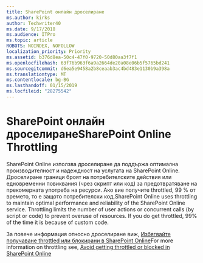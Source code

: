 ```yaml
---
title: SharePoint онлайн дроселиране
ms.author: kirks
author: Techwriter40
ms.date: 9/17/2018
ms.audience: ITPro
ms.topic: article
ROBOTS: NOINDEX, NOFOLLOW
localization_priority: Priority
ms.assetid: b376d8ea-50c4-47f0-9720-50d80aa3f7f1
ms.openlocfilehash: 63f76b963f6a9a2664de20a08e06b5f5765bd241
ms.sourcegitcommit: d6ea5e9458a2b8ceaab3ac4bd483e1130b9a398a
ms.translationtype: MT
ms.contentlocale: bg-BG
ms.lasthandoff: 01/15/2019
ms.locfileid: "28275542"
---
```

# <a name="sharepoint-online-throttling"></a><span data-ttu-id="11af2-102">SharePoint онлайн дроселиране</span><span class="sxs-lookup"><span data-stu-id="11af2-102">SharePoint Online Throttling</span></span>

<span data-ttu-id="11af2-p101">SharePoint Online използва дроселиране да поддържа оптимална производителност и надеждност на услугата на SharePoint Online. Дроселиране граници броят на потребителските действия или едновременни повиквания (чрез скрипт или код) за предотвратяване на прекомерната употреба на ресурси. Ако вие получите throttled, 99 % от времето, то е защото потребителски код.</span><span class="sxs-lookup"><span data-stu-id="11af2-p101">SharePoint Online uses throttling to maintain optimal performance and reliability of the SharePoint Online service. Throttling limits the number of user actions or concurrent calls (by script or code) to prevent overuse of resources. If you do get throttled, 99% of the time it is because of custom code.</span></span>
  
<span data-ttu-id="11af2-106">За повече информация относно дроселиране виж, [Избягвайте получаване throttled или блокирани в SharePoint Online](https://go.microsoft.com/fwlink/?linkid=2022019)</span><span class="sxs-lookup"><span data-stu-id="11af2-106">For more information on throttling see, [Avoid getting throttled or blocked in SharePoint Online](https://go.microsoft.com/fwlink/?linkid=2022019)</span></span>
  

